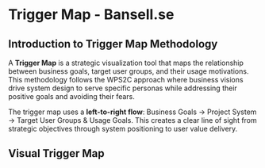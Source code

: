 # Trigger Map - Bansell.se

## Introduction to Trigger Map Methodology

A **Trigger Map** is a strategic visualization tool that maps the relationship between business goals, target user groups, and their usage motivations. This methodology follows the WPS2C approach where business visions drive system design to serve specific personas while addressing their positive goals and avoiding their fears.

The trigger map uses a **left-to-right flow**: Business Goals → Project System → Target User Groups & Usage Goals. This creates a clear line of sight from strategic objectives through system positioning to user value delivery.

## Visual Trigger Map